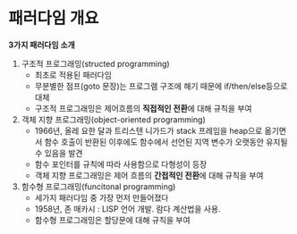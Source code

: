 # 패러다임 개요

**3가지 패러다임 소개**

1. 구조적 프로그래밍(structed programming)
    - 최초로 적용된 패러다임
    - 무분별한 점프(goto 문장)는 프로그램 구조에 해기 때문에 if/then/else등으로 대체
    - 구조적 프로그래밍은 제어흐름의 **직접적인 전환**에 대해 규칙을 부여
2. 객체 지향 프로그래밍(object-oriented programming)
    - 1966년, 올레 요한 달과 트리스텐 니가드가 stack 프레임을 heap으로 옮기면서 함수 호출이 반환된 이후에도 함수에서 선언된 지역 변수가 오랫동안 유지될 수 있음을 발견
    - 함수 포인터를 규칙에 따라 사용함으로 다형성이 등장
    - 객체 지향 프로그래밍은 제어 흐름의 **간접적인 전환**에 대해 규칙을 부여
3. 함수형 프로그래밍(funcitonal programming)
    - 세가지 패러다임 중 가장 먼저 만들어졌다
    - 1958년, 존 매카시 : LISP 언어 개발. 람다 계산법을 사용.
    - 함수형 프로그래밍은 할당문에 대해 규칙을 부여

